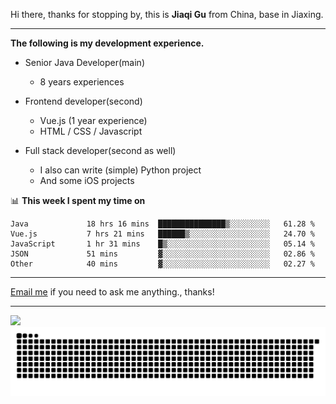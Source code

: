 Hi there, thanks for stopping by, this is **Jiaqi Gu** from China, base in Jiaxing.

---

**The following is my development experience.**

- Senior Java Developer(main)
  - 8 years experiences

- Frontend developer(second)
  - Vue.js (1 year experience)
  - HTML / CSS / Javascript
  
- Full stack developer(second as well)
  - I also can write (simple) Python project
  - And some iOS projects

📊 **This week I spent my time on**
<!--START_SECTION:waka-->

```text
Java             18 hrs 16 mins  ███████████████▒░░░░░░░░░   61.28 %
Vue.js           7 hrs 21 mins   ██████▒░░░░░░░░░░░░░░░░░░   24.70 %
JavaScript       1 hr 31 mins    █▒░░░░░░░░░░░░░░░░░░░░░░░   05.14 %
JSON             51 mins         ▓░░░░░░░░░░░░░░░░░░░░░░░░   02.86 %
Other            40 mins         ▓░░░░░░░░░░░░░░░░░░░░░░░░   02.27 %
```

<!--END_SECTION:waka-->

---

[Email me](mailto:htk2klwgr@mozmail.com?subject=Hiring_from_GitHub) if you need to ask me anything., thanks!

---

![]( https://visitor-badge.glitch.me/badge?page_id=githubgujiaqi)
![]( https://github.com/droid-Q/droid-Q/raw/output/github-contribution-grid-snake.svg#gh-dark-mode-only)
